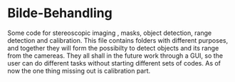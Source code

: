 # Bilde-Behandling
Some code for stereoscopic imaging , masks, object detection, range detection and calibration.
This file contains folders with different purposes, and together they will form
the possibilty to detect objects and its range from the camereas.
They all shall in the future work through a GUI, so the user can do different tasks without starting different sets of codes.
As of now the one thing missing out is calibration part.
